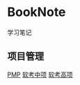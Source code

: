 # BookNote
学习笔记

## 项目管理
[PMP](https://github.com/thomerson/BookNote/blob/master/PM.md)
[软考中项](https://github.com/thomerson/BookNote/blob/master/%E8%BD%AF%E8%80%83%E9%A1%B9%E7%9B%AE%E7%AE%A1%E7%90%86.md)
[软考高项](https://github.com/thomerson/BookNote/blob/master/%E8%BD%AF%E8%80%83%E9%A1%B9%E7%9B%AE%E7%AE%A1%E7%90%86-%E9%AB%98%E9%A1%B9.md)
